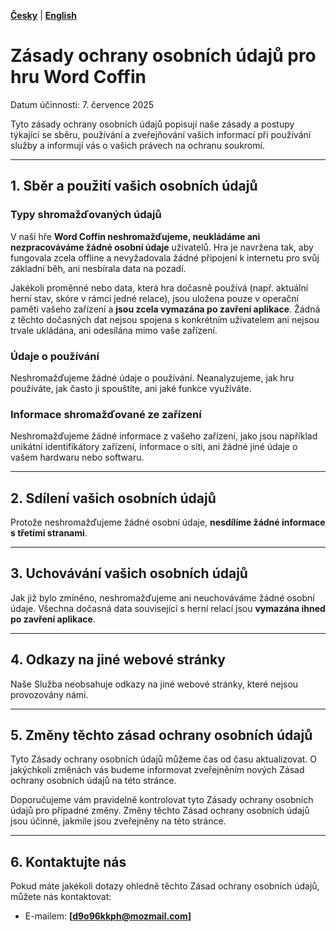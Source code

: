 **[Česky](https://example.com/privacy-policy-cz)** | **[English](https://example.com/privacy-policy-en)**
# Zásady ochrany osobních údajů pro hru Word Coffin

Datum účinnosti: 7. července 2025

Tyto zásady ochrany osobních údajů popisují naše zásady a postupy týkající se sběru, používání a zveřejňování vašich informací při používání služby a informují vás o vašich právech na ochranu soukromí.

---

## 1. Sběr a použití vašich osobních údajů

### Typy shromažďovaných údajů

V naší hře **Word Coffin neshromažďujeme, neukládáme ani nezpracováváme žádné osobní údaje** uživatelů. Hra je navržena tak, aby fungovala zcela offline a nevyžadovala žádné připojení k internetu pro svůj základní běh, ani nesbírala data na pozadí.

Jakékoli proměnné nebo data, která hra dočasně používá (např. aktuální herní stav, skóre v rámci jedné relace), jsou uložena pouze v operační paměti vašeho zařízení a **jsou zcela vymazána po zavření aplikace**. Žádná z těchto dočasných dat nejsou spojena s konkrétním uživatelem ani nejsou trvale ukládána, ani odesílána mimo vaše zařízení.

### Údaje o používání

Neshromažďujeme žádné údaje o používání. Neanalyzujeme, jak hru používáte, jak často ji spouštíte, ani jaké funkce využíváte.

### Informace shromažďované ze zařízení

Neshromažďujeme žádné informace z vašeho zařízení, jako jsou například unikátní identifikátory zařízení, informace o síti, ani žádné jiné údaje o vašem hardwaru nebo softwaru.

---

## 2. Sdílení vašich osobních údajů

Protože neshromažďujeme žádné osobní údaje, **nesdílíme žádné informace s třetími stranami**.

---

## 3. Uchovávání vašich osobních údajů

Jak již bylo zmíněno, neshromažďujeme ani neuchováváme žádné osobní údaje. Všechna dočasná data související s herní relací jsou **vymazána ihned po zavření aplikace**.

---

## 4. Odkazy na jiné webové stránky

Naše Služba neobsahuje odkazy na jiné webové stránky, které nejsou provozovány námi.

---

## 5. Změny těchto zásad ochrany osobních údajů

Tyto Zásady ochrany osobních údajů můžeme čas od času aktualizovat. O jakýchkoli změnách vás budeme informovat zveřejněním nových Zásad ochrany osobních údajů na této stránce.

Doporučujeme vám pravidelně kontrolovat tyto Zásady ochrany osobních údajů pro případné změny. Změny těchto Zásad ochrany osobních údajů jsou účinné, jakmile jsou zveřejněny na této stránce.

---

## 6. Kontaktujte nás

Pokud máte jakékoli dotazy ohledně těchto Zásad ochrany osobních údajů, můžete nás kontaktovat:

* E-mailem: **[d9o96kkph@mozmail.com]**

